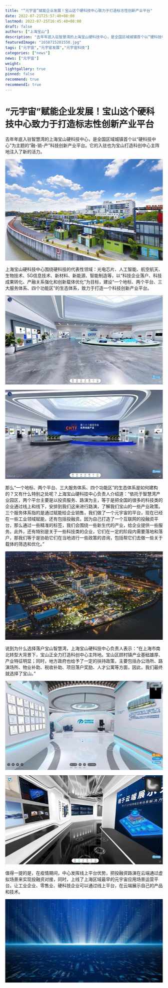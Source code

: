 ```yaml
---
title: "“元宇宙”赋能企业发展！宝山这个硬科技中心致力于打造标志性创新产业平台"
date: 2022-07-21T25:57:40+08:00
lastmod: 2022-07-25T16:45:40+08:00
draft: false
authors: ["上海宝山"]
description: "去年年底入驻智慧湾的上海宝山硬科技中心，是全国区域城镇首个以“硬科技中心”为主题的“融-销-产”科技创新产业平台。它的入驻也为宝山打造科创中心主阵地注入了新的活力。"
featuredImage: "1658715201550.jpg"
tags: ["元宇宙","元宇宙发展","元宇宙科技"]
categories: ["news"]
news: ["元宇宙"]
weight: 
lightgallery: true
pinned: false
recommend: true
recommend1: true
---
```


# “元宇宙”赋能企业发展！宝山这个硬科技中心致力于打造标志性创新产业平台

去年年底入驻智慧湾的上海宝山硬科技中心，是全国区域城镇首个以“硬科技中心”为主题的“融-销-产”科技创新产业平台。它的入驻也为宝山打造科创中心主阵地注入了新的活力。

![1](1658714458387.jpg)

上海宝山硬科技中心围绕硬科技的代表性领域：光电芯片、人工智能、航空航天、生物技术、5G信息技术、新材料、新能源、智能制造等，以“科技企业落户、科技成果转化、产融关系强化和创新载体优化”为目标，建设“一个地标、两个平台、三大服务体系、四个功能区”的生态体系，致力于打造一个科技创新产业平台。

![2](1658714519749.jpg)

![3](1658714544868.jpg)

那么“一个地标、两个平台、三大服务体系、四个功能区”的生态体系是如何建构的？又有什么特别之处呢？上海宝山硬科技中心负责人介绍道：“依托于智慧湾产业园区，两个平台主要是以投资服务、路演为主，等于是把全国的很多的科技类的企业通过线上和线下，安排到我们这来进行路演，了解我们宝山的一些产业政策。三个服务体系指的是通过赋能给企业销售，我们做了一个元宇宙的平台，现在已经在一些工业领域赋能，还有包括投融资。因为自己打造了一个互联网的投融资平台，那么通过一些精准的标签，我们会围绕一些新生代的产业，给企业提供一些服务。此外，还有特别是关于一些科技类的企业，它们在一定的阶段内需要落地和落户，那我们等于是协助它们在当地进行一些政策的咨询，包括帮它们去做一些关于载体的筛选和优化。”

![4](1658714634067.jpg)

说到为什么选择落户宝山智慧湾，上海宝山硬科技中心负责人表示：“在上海市南北转型大背景下，宝山正全力打造科创中心主阵地。宝山区顾村镇产业基础雄厚、产业特征明显；同时，地方政府也给予了一定的扶持政策，主要包括办公场所、路演场所、物业补助、税收补助、项目落户奖励、人才公寓等方面，因此，我们最终就选择了宝山。”

![5](1658714690377.jpg)

![6](1658714703469.jpg)

值得一提的是，在疫情期间，中心发挥线上平台优势，把投融资路演在云端通过虚拟场景来实现投融资对接，同时，上线了上海区域最早的元宇宙应用场景运营平台。让工业企业、零售业、硬科技企业可以通过线上平台，在云端展示自己的产品和技术。

![7](1658714816516.jpg)